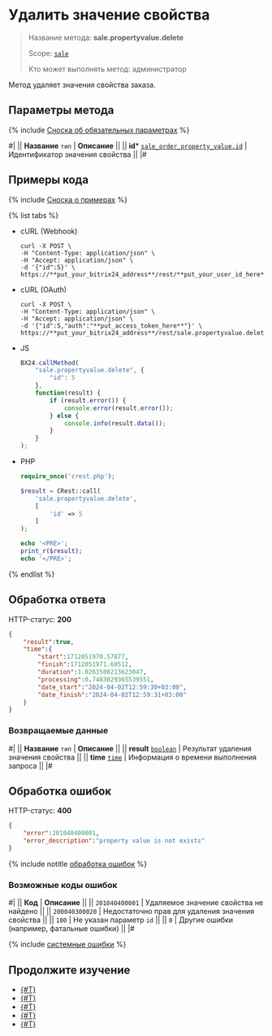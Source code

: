 # Удалить значение свойства

> Название метода: **sale.propertyvalue.delete**
>
> Scope: [`sale`](../../scopes/permissions.md)
>
> Кто может выполнять метод: администратор

Метод удаляет значения свойства заказа.

## Параметры метода

{% include [Сноска об обязательных параметрах](../../../_includes/required.md) %}

#|
|| **Название**
`тип` | **Описание** ||
|| **id***
[`sale_order_property_value.id`](../data-types.md) | Идентификатор значения свойства ||
|#

## Примеры кода

{% include [Сноска о примерах](../../../_includes/examples.md) %}

{% list tabs %}

- cURL (Webhook)

    ```http
    curl -X POST \
    -H "Content-Type: application/json" \
    -H "Accept: application/json" \
    -d '{"id":5}' \
    https://**put_your_bitrix24_address**/rest/**put_your_user_id_here**/**put_your_webbhook_here**/sale.propertyvalue.delete
    ```

- cURL (OAuth)

    ```http
    curl -X POST \
    -H "Content-Type: application/json" \
    -H "Accept: application/json" \
    -d '{"id":5,"auth":"**put_access_token_here**"}' \
    https://**put_your_bitrix24_address**/rest/sale.propertyvalue.delete
    ```

- JS

    ```js
    BX24.callMethod(
        "sale.propertyvalue.delete", {
            "id": 5
        },
        function(result) {
            if (result.error()) {
                console.error(result.error());
            } else {
                console.info(result.data());
            }
        }
    );
    ```

- PHP

    ```php
    require_once('crest.php');

    $result = CRest::call(
        'sale.propertyvalue.delete',
        [
            'id' => 5
        ]
    );

    echo '<PRE>';
    print_r($result);
    echo '</PRE>';
    ```

{% endlist %}

## Обработка ответа

HTTP-статус: **200**

```json
{
    "result":true,
    "time":{
        "start":1712051970.57877,
        "finish":1712051971.60512,
        "duration":1.0263500213623047,
        "processing":0.7483029365539551,
        "date_start":"2024-04-02T12:59:30+03:00",
        "date_finish":"2024-04-02T12:59:31+03:00"
    }
}
```

### Возвращаемые данные

#|
|| **Название**
`тип` | **Описание** ||
|| **result**
[`boolean`](../../data-types.md) | Результат удаления значения свойства ||
|| **time**
[`time`](../../data-types.md) | Информация о времени выполнения запроса ||
|#

## Обработка ошибок

HTTP-статус: **400**

```json
{
    "error":201040400001,
    "error_description":"property value is not exists"
}
```

{% include notitle [обработка ошибок](../../../_includes/error-info.md) %}

### Возможные коды ошибок

#|
|| **Код** | **Описание** ||
|| `201040400001` | Удаляемое значение свойства не найдено ||
|| `200040300020` | Недостаточно прав для удаления значения свойства ||
|| `100` | Не указан параметр `id` ||
|| `0` | Другие ошибки (например, фатальные ошибки) ||
|#

{% include [системные ошибки](../../../_includes/system-errors.md) %}

## Продолжите изучение

- [{#T}](./index.md)
- [{#T}](./sale-property-value-modify.md)
- [{#T}](./sale-property-value-get.md)
- [{#T}](./sale-property-value-list.md)
- [{#T}](./sale-property-value-get-fields.md)